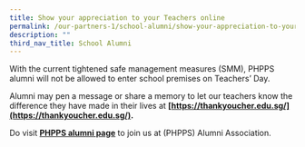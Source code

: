 ```yaml
---
title: Show your appreciation to your Teachers online
permalink: /our-partners-1/school-alumni/show-your-appreciation-to-your-teachers-online/
description: ""
third_nav_title: School Alumni
---
```

With the current tightened safe management measures (SMM), PHPPS alumni will not be allowed to enter school premises on Teachers’ Day.  
  
Alumni may pen a message or share a memory to let our teachers know the difference they have made in their lives at **[https://thankyoucher.edu.sg/](https://thankyoucher.edu.sg/).**  
  

Do visit [**PHPPS alumni page**](https://peihwapresbyterianpri-moe-edu-sg-admin.cwp.sg/our-partners-1/school-alumni) to join us at (PHPPS) Alumni Association.
